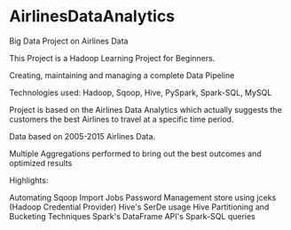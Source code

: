 # AirlinesDataAnalytics
Big Data Project on Airlines Data


This Project is a Hadoop Learning Project for Beginners.

Creating, maintaining and managing a complete Data Pipeline

Technologies used: Hadoop, Sqoop, Hive, PySpark, Spark-SQL, MySQL

Project is based on the Airlines Data Analytics which actually suggests the customers the best Airlines to travel at a specific time period. 

Data based on 2005-2015 Airlines Data.

Multiple Aggregations performed to bring out the best outcomes and optimized results


Highlights:

Automating Sqoop Import Jobs
Password Management store using jceks (Hadoop Credential Provider)
Hive's SerDe usage
Hive Partitioning and Bucketing Techniques
Spark's DataFrame API's
Spark-SQL queries
